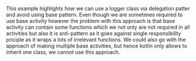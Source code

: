 This example highlights how we can use a logger class via delegation patter and avoid using base pattern. Even though we are sometimes required to use base activity however the problem with this approach is that base activity can contain some functions which we not only are not required in all activities but also it is anti-pattern as it goes against single responsibility priciple as it wraps a lots of irrelevant functions. We could also go with the approach of making multiple base activities, but hence kotlin only allows to inherit one class, we cannot use this approach. 
